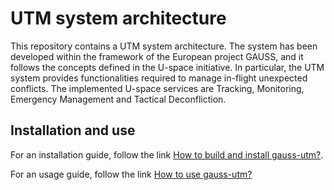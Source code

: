 # UTM system architecture

This repository contains a UTM system architecture. The system has been developed within the framework of the European project GAUSS, and it follows the concepts defined in the U-space initiative. In particular, the UTM system provides functionalities required to manage in-flight unexpected conflicts. The implemented U-space services are Tracking, Monitoring, Emergency Management and Tactical Deconfliction.  

## Installation and use

For an installation guide, follow the link [How to build and install gauss-utm?](https://github.com/grvcTeam/gauss/wiki/How-to-build-and-install-gauss-utm%3F).

For an usage guide, follow the link [How to use gauss-utm?](https://github.com/grvcTeam/gauss/wiki/How-to-use-gauss-utm%3F)


